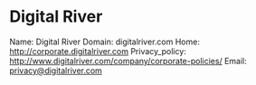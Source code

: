 
# Digital River

Name: Digital River
Domain: digitalriver.com
Home: http://corporate.digitalriver.com
Privacy_policy: http://www.digitalriver.com/company/corporate-policies/
Email: privacy@digitalriver.com
